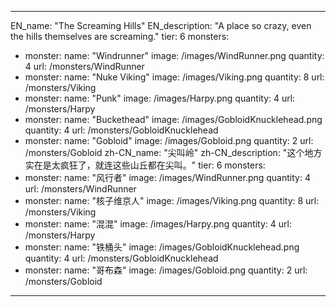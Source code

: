 ---

EN_name: "The Screaming Hills"
EN_description: "A place so crazy, even the hills themselves are screaming."
tier: 6
monsters:
  - monster:
    name: "Windrunner"
    image: /images/WindRunner.png
    quantity: 4
    url: /monsters/WindRunner
  - monster:
    name: "Nuke Viking"
    image: /images/Viking.png
    quantity: 8
    url: /monsters/Viking
  - monster:
    name: "Punk"
    image: /images/Harpy.png
    quantity: 4
    url: /monsters/Harpy
  - monster:
    name: "Buckethead"
    image: /images/GobloidKnucklehead.png
    quantity: 4
    url: /monsters/GobloidKnucklehead
  - monster:
    name: "Gobloid"
    image: /images/Gobloid.png
    quantity: 2
    url: /monsters/Gobloid
zh-CN_name: "尖叫岭"
zh-CN_description: "这个地方实在是太疯狂了，就连这些山丘都在尖叫。"
tier: 6
monsters:
  - monster:
    name: "风行者"
    image: /images/WindRunner.png
    quantity: 4
    url: /monsters/WindRunner
  - monster:
    name: "核子维京人"
    image: /images/Viking.png
    quantity: 8
    url: /monsters/Viking
  - monster:
    name: "混混"
    image: /images/Harpy.png
    quantity: 4
    url: /monsters/Harpy
  - monster:
    name: "铁桶头"
    image: /images/GobloidKnucklehead.png
    quantity: 4
    url: /monsters/GobloidKnucklehead
  - monster:
    name: "哥布森"
    image: /images/Gobloid.png
    quantity: 2
    url: /monsters/Gobloid
---